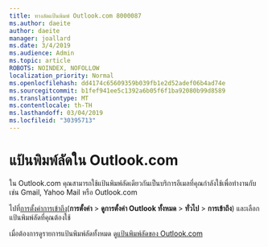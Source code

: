 ```yaml
---
title: ทางลัดแป้นพิมพ์ Outlook.com 8000087
ms.author: daeite
author: daeite
manager: joallard
ms.date: 3/4/2019
ms.audience: Admin
ms.topic: article
ROBOTS: NOINDEX, NOFOLLOW
localization_priority: Normal
ms.openlocfilehash: dd4174c65609359b039fb1e2d52adef06b4ad74e
ms.sourcegitcommit: b1fef941ee5c1392a6b05f6f1ba92080b99d8589
ms.translationtype: MT
ms.contentlocale: th-TH
ms.lasthandoff: 03/04/2019
ms.locfileid: "30395713"
---
```

# <a name="keyboard-shortcuts-in-outlookcom"></a>แป้นพิมพ์ลัดใน Outlook.com

ใน Outlook.com คุณสามารถใช้แป้นพิมพ์ลัดเดียวกันเป็นบริการอีเมลที่คุณกำลังใช้เพื่อทำงานกับ เช่น Gmail, Yahoo Mail หรือ Outlook.com

ไปที่[การตั้งค่าการเข้าถึง](https://go.microsoft.com/fwlink/?linkid=2080840)(**การตั้งค่า** > **ดูการตั้งค่า Outlook ทั้งหมด** > **ทั่วไป** > **การเข้าถึง**) และเลือกแป้นพิมพ์ลัดที่คุณต้องใช้

เมื่อต้องการดูรายการแป้นพิมพ์ลัดทั้งหมด ดู[แป้นพิมพ์ลัดของ Outlook.com](https://support.office.com/article/708d907e-4398-4fc6-9a9a-4fc72bccec16)